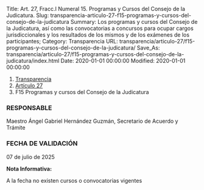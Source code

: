 Title: Art. 27, Fracc.I Numeral 15. Programas y Cursos del Consejo de la Judicatura.
Slug: transparencia-articulo-27-f15-programas-y-cursos-del-consejo-de-la-judicatura
Summary: Los programas y cursos del Consejo de la Judicatura, así como las convocatorias a concursos para ocupar cargos jurisdiccionales y los resultados de los mismos y de los exámenes de los participantes;
Category: Transparencia
URL: transparencia/articulo-27/f15-programas-y-cursos-del-consejo-de-la-judicatura/
Save_As: transparencia/articulo-27/f15-programas-y-cursos-del-consejo-de-la-judicatura/index.html
Date: 2020-01-01 00:00:00
Modified: 2020-01-01 00:00:00


<nav aria-label="breadcrumb">
<ol class="breadcrumb">
<li class="breadcrumb-item"><a href="../../">Transparencia</a></li>
<li class="breadcrumb-item"><a href="../">Artículo 27</a></li>
<li class="breadcrumb-item active" aria-current="page">F15 Programas y cursos del Consejo de la Judicatura</li>
</ol>
</nav>





### RESPONSABLE

Maestro Ángel Gabriel Hernández Guzmán, Secretario de Acuerdo y Trámite

### FECHA DE VALIDACIÓN

07 de julio de 2025

**Nota Informativa:**

 A la fecha no existen cursos o convocatorias vigentes
